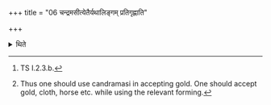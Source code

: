 +++
title = "06 चन्द्रमसीत्येतैर्यथालिङ्गम् प्रतिगृह्णाति"

+++

<details><summary>थिते</summary>

6. He accepts (the wealth) with candramasi...[^1] in accordance with the characteristic word in the formula[^2].


[^1]: TS I.2.3.b.  

[^2]: Thus one should use candramasi in accepting gold. One should accept gold, cloth, horse etc. while using the relevant forming.
</details>

